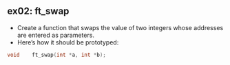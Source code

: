 ## ex02: ft_swap ##

- Create a function that swaps the value of two integers whose addresses are entered as parameters.
- Here’s how it should be prototyped:

```c
void	ft_swap(int *a, int *b);
